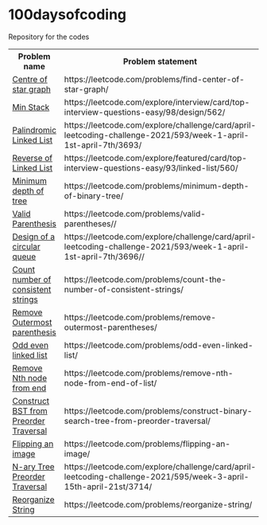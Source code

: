 # 100daysofcoding
Repository for the codes
<table>
  <tr>
    <th>Problem name</th>
    <th>Problem statement</th>
  </tr>
  <tr>
    <td><a href="https://github.com/vsvt2000/100daysofcoding/blob/main/centerofstar.py">Centre of star graph</a></td>
    <td>https://leetcode.com/problems/find-center-of-star-graph/</td>
  </tr>
  <tr>
    <td><a href="https://github.com/vsvt2000/100daysofcoding/blob/main/minstack.py">Min Stack</a></td>
    <td>https://leetcode.com/explore/interview/card/top-interview-questions-easy/98/design/562/</td>
  </tr>
  <tr>
    <td><a href="https://github.com/vsvt2000/100daysofcoding/blob/main/palindromell.py">Palindromic Linked List</a></td>
    <td>https://leetcode.com/explore/challenge/card/april-leetcoding-challenge-2021/593/week-1-april-1st-april-7th/3693/</td>
  </tr>
  <tr>
    <td><a href="https://github.com/vsvt2000/100daysofcoding/blob/main/reversell.py">Reverse of Linked List</a></td>
    <td>https://leetcode.com/explore/featured/card/top-interview-questions-easy/93/linked-list/560/</td>
  </tr>
  <tr>
    <td><a href="https://github.com/vsvt2000/100daysofcoding/blob/main/mindepth.py">Minimum depth of tree</a></td>
    <td>https://leetcode.com/problems/minimum-depth-of-binary-tree/</td>
  </tr>
  <tr>
    <td><a href="https://github.com/vsvt2000/100daysofcoding/blob/main/validparen.py">Valid Parenthesis</a></td>
    <td>https://leetcode.com/problems/valid-parentheses//</td>
  </tr>
  <tr>
    <td><a href="https://github.com/vsvt2000/100daysofcoding/blob/main/circularqueue.py">Design of a circular queue</a></td>
    <td>https://leetcode.com/explore/challenge/card/april-leetcoding-challenge-2021/593/week-1-april-1st-april-7th/3696//</td>
  </tr>
   <tr>
    <td><a href="https://github.com/vsvt2000/100daysofcoding/blob/main/consistentstrings.py">Count number of consistent strings</a></td>
    <td>https://leetcode.com/problems/count-the-number-of-consistent-strings/</td>
  </tr>
  <tr>
    <td><a href="https://github.com/vsvt2000/100daysofcoding/blob/main/outerparen.py">Remove Outermost parenthesis</a></td>
    <td>https://leetcode.com/problems/remove-outermost-parentheses/</td>
  </tr>
  <tr>
    <td><a href="https://github.com/vsvt2000/100daysofcoding/blob/main/oddevenll.py">Odd even linked list</a></td>
    <td>https://leetcode.com/problems/odd-even-linked-list/</td>
  </tr>
  <tr>
    <td><a href="https://github.com/vsvt2000/100daysofcoding/blob/main/nthnodefromlast.py">Remove Nth node from end</a></td>
    <td>https://leetcode.com/problems/remove-nth-node-from-end-of-list/</td>
  </tr>
  <tr>
    <td><a href="https://github.com/vsvt2000/100daysofcoding/blob/main/preorderBST.py">Construct BST from Preorder Traversal</a></td>
    <td>https://leetcode.com/problems/construct-binary-search-tree-from-preorder-traversal/</td>
  </tr>
  <tr>
    <td><a href="https://github.com/vsvt2000/100daysofcoding/blob/main/flipimage.py">Flipping an image</a></td>
    <td>https://leetcode.com/problems/flipping-an-image/</td>
  </tr>
  <tr>
    <td><a href="https://github.com/vsvt2000/100daysofcoding/blob/main/narypre.py">N-ary Tree Preorder Traversal</a></td>
    <td>https://leetcode.com/explore/challenge/card/april-leetcoding-challenge-2021/595/week-3-april-15th-april-21st/3714/</td>
  </tr>
  <tr>
    <td><a href="https://github.com/vsvt2000/100daysofcoding/blob/main/reorganize.py">Reorganize String</a></td>
    <td>https://leetcode.com/problems/reorganize-string/</td>
  </tr>
  

